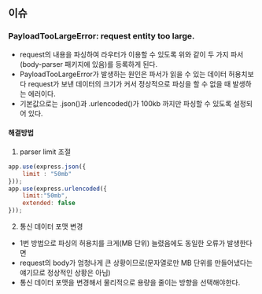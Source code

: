 ## 이슈
### PayloadTooLargeError: request entity too large. 
- request의 내용을 파싱하여 라우터가 이용할 수 있도록 위와 같이 두 가지 파서(body-parser 패키지에 있음)를 등록하게 된다.
- PayloadTooLargeError가 발생하는 원인은 파서가 읽을 수 있는 데이터 허용치보다 request가 보낸 데이터의 크기가 커서 정상적으로 파싱을 할 수 없을 때 발생하는 에러이다.
- 기본값으로는 .json()과 .urlencoded()가 100kb 까지만 파싱할 수 있도록 설정되어 있다.

#### 해결방법 
1) parser limit 조절
``` javascript
app.use(express.json({
    limit : "50mb"
}));
app.use(express.urlencoded({
    limit:"50mb",
    extended: false
}));
```

2) 통신 데이터 포맷 변경
- 1번 방법으로 파싱의 허용치를 크게(MB 단위) 늘렸음에도 동일한 오류가 발생한다면 
- request의 body가 엄청나게 큰 상황이므로(문자열로만 MB 단위를 만들어냈다는 얘기므로 정상적인 상황은 아님) 
- 통신 데이터 포맷을 변경해서 물리적으로 용량을 줄이는 방향을 선택해야한다.
